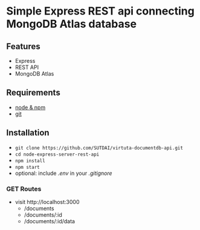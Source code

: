 # Simple Express REST api connecting MongoDB Atlas database
## Features

- Express
- REST API
- MongoDB Atlas

## Requirements

- [node & npm](https://nodejs.org/en/)
- [git](https://www.robinwieruch.de/git-essential-commands/)

## Installation

- `git clone https://github.com/SUTDAI/virtuta-documentdb-api.git`
- `cd node-express-server-rest-api`
- `npm install`
- `npm start`
- optional: include _.env_ in your _.gitignore_

### GET Routes

- visit http://localhost:3000
  - /documents
  - /documents/:id
  - /documents/:id/data

